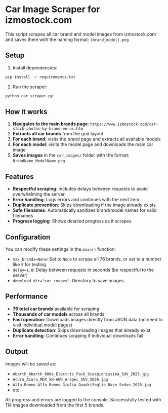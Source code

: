 # Car Image Scraper for izmostock.com

This script scrapes all car brand and model images from izmostock.com and saves them with the naming format: `(brand_model).png`

## Setup

1. Install dependencies:
```bash
pip install -r requirements.txt
```

2. Run the scraper:
```bash
python car_scraper.py
```

## How it works

1. **Navigates to the main brands page**: `https://www.izmostock.com/car-stock-photos-by-brand-en-us.htm`
2. **Extracts all car brands** from the grid layout
3. **For each brand**: visits the brand page and extracts all available models
4. **For each model**: visits the model page and downloads the main car image
5. **Saves images** in the `car_images/` folder with the format: `BrandName_ModelName.png`

## Features

- **Respectful scraping**: Includes delays between requests to avoid overwhelming the server
- **Error handling**: Logs errors and continues with the next item
- **Duplicate prevention**: Skips downloading if the image already exists
- **Safe filenames**: Automatically sanitizes brand/model names for valid filenames
- **Progress logging**: Shows detailed progress as it scrapes

## Configuration

You can modify these settings in the `main()` function:

- `max_brands=None`: Set to `None` to scrape all 76 brands, or set to a number like `5` for testing
- `delay=1.0`: Delay between requests in seconds (be respectful to the server)
- `download_dir="car_images"`: Directory to save images

## Performance

- **76 total car brands** available for scraping
- **Thousands of car models** across all brands
- **Fast operation**: Downloads images directly from JSON data (no need to visit individual model pages)
- **Duplicate detection**: Skips downloading images that already exist
- **Error handling**: Continues scraping if individual downloads fail

## Output

Images will be saved as:
- `Abarth_Abarth_600e_Electric_Pack_Scorpionissima_SUV_2025.jpg`
- `Acura_Acura_MDX_SH-AWD_A-Spec_SUV_2026.jpg`
- `Alfa_Romeo_Alfa_Romeo_Giulia_Quadrifoglio_Base_Sedan_2025.jpg`
- etc.

All progress and errors are logged to the console. Successfully tested with 114 images downloaded from the first 5 brands.